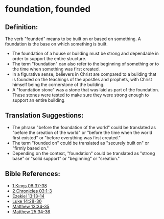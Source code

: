 # foundation, founded #

## Definition: ##

The verb "founded" means to be built on or based on something. A foundation is the base on which something is built.

* The foundation of a house or building must be strong and dependable in order to support the entire structure.
* The term "foundation" can also refer to the beginning of something or to the time when something was first created.
* In a figurative sense, believers in Christ are compared to a building that is founded on the teachings of the apostles and prophets, with Christ himself being the cornerstone of the building.
* A "foundation stone" was a stone that was laid as part of the foundation. These stones were tested to make sure they were strong enough to support an entire building.

## Translation Suggestions: ##

* The phrase "before the foundation of the world" could be translated as "before the creation of the world" or "before the time when the world first existed" or "before everything was first created."
* The term "founded on" could be translated as "securely built on" or "firmly based on."
* Depending on the context, "foundation" could be translated as "strong base" or "solid support" or "beginning" or "creation."



## Bible References: ##

* [1 Kings 06:37-38](en/tn/1ki/help/06/37)
* [2 Chronicles 03:1-3](en/tn/2ch/help/03/01)
* [Ezekiel 13:13-14](en/tn/ezk/help/13/13)
* [Luke 14:28-30](en/tn/luk/help/14/28)
* [Matthew 13:34-35](en/tn/mat/help/13/34)
* [Matthew 25:34-36](en/tn/mat/help/25/34)